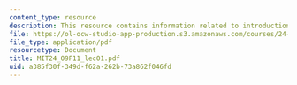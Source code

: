```yaml
---
content_type: resource
description: This resource contains information related to introduction.
file: https://ol-ocw-studio-app-production.s3.amazonaws.com/courses/24-09-minds-and-machines-fall-2011/a385f30f349df62a262b73a862f046fd_MIT24_09F11_lec01.pdf
file_type: application/pdf
resourcetype: Document
title: MIT24_09F11_lec01.pdf
uid: a385f30f-349d-f62a-262b-73a862f046fd
---
```


